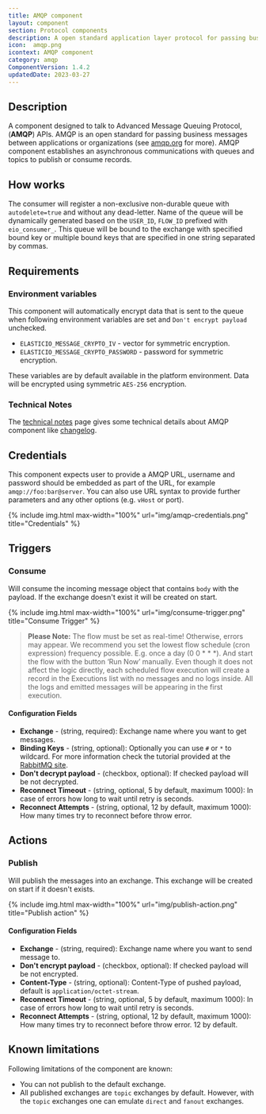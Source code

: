 ```yaml
---
title: AMQP component
layout: component
section: Protocol components
description: A open standard application layer protocol for passing business messages between applications or organizations.
icon:  amqp.png
icontext: AMQP component
category: amqp
ComponentVersion: 1.4.2
updatedDate: 2023-03-27
---
```


## Description

A component designed to talk to Advanced Message Queuing Protocol, (**AMQP**) APIs. AMQP is an open standard for passing business messages between applications or organizations (see [amqp.org](https://www.amqp.org) for more).
AMQP component establishes an asynchronous communications with queues and topics to publish or consume records.

## How works

The consumer will register a non-exclusive non-durable queue with `autodelete=true` and without any dead-letter. Name of the queue will be dynamically generated based on the `USER_ID`, `FLOW_ID` prefixed with `eio_consumer_`. This queue will be bound to the exchange with specified bound key or multiple bound keys that are specified in one string separated by commas.

## Requirements

### Environment variables

This component will automatically encrypt data that is sent to the queue when following environment variables are set and `Don't encrypt payload` unchecked.

*   `ELASTICIO_MESSAGE_CRYPTO_IV` - vector for symmetric encryption.
*   `ELASTICIO_MESSAGE_CRYPTO_PASSWORD` - password for symmetric encryption.

These variables are by default available in the platform environment. Data will be encrypted using symmetric `AES-256` encryption.

### Technical Notes

The [technical notes](technical-notes) page gives some technical details about AMQP component like [changelog](/components/amqp/technical-notes#changelog).

## Credentials

This component expects user to provide a AMQP URL, username and password should be embedded as part of the URL, for example `amqp://foo:bar@server`. You can also use URL syntax to provide further parameters and any other options (e.g. `vHost` or port).

{% include img.html max-width="100%" url="img/amqp-credentials.png" title="Credentials" %}

## Triggers

### Consume

Will consume the incoming message object that contains `body` with the payload.
If the exchange doesn't exist it will be created on start.

{% include img.html max-width="100%" url="img/consume-trigger.png" title="Consume Trigger" %}

> **Please Note:** The flow must be set as real-time! Otherwise, errors may appear.
We recommend you set the lowest flow schedule (cron expression) frequency possible. E.g. once a day (0 0 * * *). And start the flow with the button ‘Run Now’ manually. Even though it does not affect the logic directly, each scheduled flow execution will create a record in the Executions list with no messages and no logs inside. All the logs and emitted messages will be appearing in the first execution.

#### Configuration Fields

* **Exchange** - (string, required): Exchange name where you want to get messages.
* **Binding Keys**  - (string, optional): Optionally you can use `#` or `*` to wildcard. For more information check the tutorial provided at the [RabbitMQ site](http://www.rabbitmq.com/tutorials/tutorial-five-javascript.html).
* **Don't decrypt payload**  - (checkbox, optional): If checked payload will be not decrypted.
* **Reconnect Timeout** - (string, optional, 5 by default, maximum 1000): In case of errors how long to wait until retry is seconds.
* **Reconnect Attempts** - (string, optional, 12 by default, maximum 1000): How many times try to reconnect before throw error.

## Actions

### Publish

Will publish the messages into an exchange. This exchange will be created on start if it doesn't exists.

{% include img.html max-width="100%" url="img/publish-action.png" title="Publish action" %}

#### Configuration Fields

* **Exchange** - (string, required): Exchange name where you want to send message to.
* **Don't encrypt payload** - (checkbox, optional): If checked payload will be not encrypted.
* **Content-Type** - (string, optional): Content-Type of pushed payload, default is `application/octet-stream`.
* **Reconnect Timeout** - (string, optional, 5 by default, maximum 1000): In case of errors how long to wait until retry is seconds.
* **Reconnect Attempts** - (string, optional, 12 by default, maximum 1000): How many times try to reconnect before throw error. 12 by default.

## Known limitations

Following limitations of the component are known:

*   You can not publish to the default exchange.
*   All published exchanges are `topic` exchanges by default. However, with the `topic` exchanges one can emulate `direct` and `fanout` exchanges.
